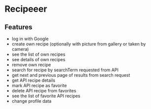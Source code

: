 # Recipeeer

## Features
  * log in with Google
  * create own recipe (optionally with picture from gallery or taken by camera)
  * see the list of own recipes
  * see details of own recipes
  * remove own recipe
  * search for recipe by searchTerm requested from API
  * get next and previous page of results from search request
  * get API recipe details
  * mark API recipe as favorite
  * delete API recipe from favorites
  * see the list of favorite API recipes
  * change profile data
